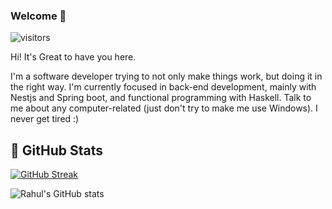 
### Welcome 👋
 ![visitors](https://visitor-badge.laobi.icu/badge?page_id=diegoreis42-badge)

Hi! It's Great to have you here.

I'm a software developer trying to not only make things work, but doing it in the right way. I'm currently focused in back-end development, mainly with Nestjs and Spring boot, and functional programming with Haskell. Talk to me about any computer-related (just don't try to make me use Windows). I never get tired :)

## 💪 GitHub Stats

[![GitHub Streak](http://github-readme-streak-stats.herokuapp.com?user=diegoreis42&theme=dark&hide_border=true&mode=weekly&hide_total_contributions=true)](https://git.io/streak-stats)

![Rahul's GitHub stats](https://github-readme-stats.vercel.app/api?username=diegoreis42&show_icons=true&theme=radical)
